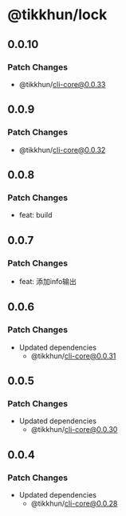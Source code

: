 # @tikkhun/lock

## 0.0.10

### Patch Changes

- @tikkhun/cli-core@0.0.33

## 0.0.9

### Patch Changes

- @tikkhun/cli-core@0.0.32

## 0.0.8

### Patch Changes

- feat: build

## 0.0.7

### Patch Changes

- feat: 添加info输出

## 0.0.6

### Patch Changes

- Updated dependencies
  - @tikkhun/cli-core@0.0.31

## 0.0.5

### Patch Changes

- Updated dependencies
  - @tikkhun/cli-core@0.0.30

## 0.0.4

### Patch Changes

- Updated dependencies
  - @tikkhun/cli-core@0.0.28
